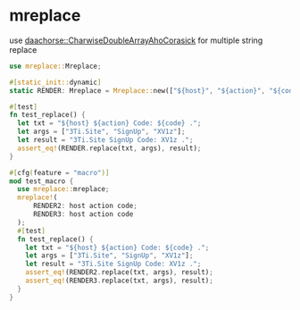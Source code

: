 [‼️]: ✏️README.mdt

# mreplace

use [daachorse::CharwiseDoubleArrayAhoCorasick](https://github.com/daac-tools/daachorse) for multiple string replace

```rust
use mreplace::Mreplace;

#[static_init::dynamic]
static RENDER: Mreplace = Mreplace::new(["${host}", "${action}", "${code}"]).unwrap();

#[test]
fn test_replace() {
  let txt = "${host} ${action} Code: ${code} .";
  let args = ["3Ti.Site", "SignUp", "XV1z"];
  let result = "3Ti.Site SignUp Code: XV1z .";
  assert_eq!(RENDER.replace(txt, args), result);
}

#[cfg(feature = "macro")]
mod test_macro {
  use mreplace::mreplace;
  mreplace!(
      RENDER2: host action code;
      RENDER3: host action code
  );
  #[test]
  fn test_replace() {
    let txt = "${host} ${action} Code: ${code} .";
    let args = ["3Ti.Site", "SignUp", "XV1z"];
    let result = "3Ti.Site SignUp Code: XV1z .";
    assert_eq!(RENDER2.replace(txt, args), result);
    assert_eq!(RENDER3.replace(txt, args), result);
  }
}
```
